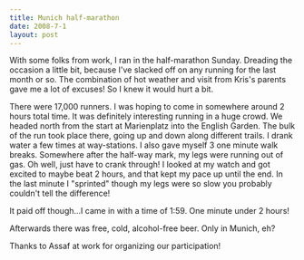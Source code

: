 ```yaml
---
title: Munich half-marathon
date: 2008-7-1
layout: post
---
```


With some folks from work, I ran in the half-marathon Sunday. Dreading
the occasion a little bit, because I've slacked off on any running for
the last month or so. The combination of hot weather and visit from Kris's
parents gave me a lot of excuses! So I knew it would hurt a bit.
  
  
There were 17,000 runners. I was hoping to come in somewhere around 2
hours total time. It was definitely interesting running in a huge crowd.
We headed north from the start at Marienplatz into the English Garden.
The bulk of the run took place there, going up and down along different
trails. I drank water a few times at way-stations. I also gave myself 3
one minute walk breaks. Somewhere after the half-way mark, my legs were
running out of gas. Oh well, just have to crank through! I looked at my
watch and got excited to maybe beat 2 hours, and that kept my pace up until
the end. In the last minute I "sprinted" though my legs were so slow you
probably couldn't tell the difference!
  
  
It paid off though...I came in with a time of 1:59\. One minute under 2
hours!
  
  
Afterwards there was free, cold, alcohol-free beer. Only in Munich, eh?
  
  
Thanks to Assaf at work for organizing our participation!
